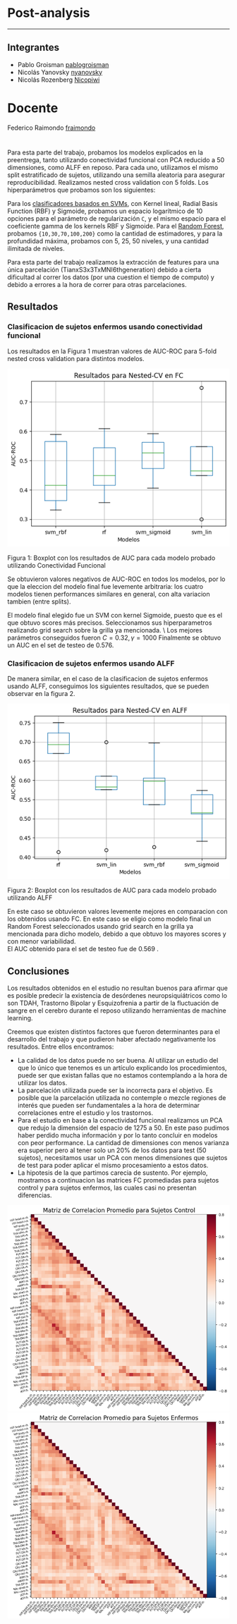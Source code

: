 # Post-analysis
--------------

## Integrantes

- Pablo Groisman [pablogroisman](https://github.com/pablogroisman)
- Nicolás Yanovsky [nyanovsky](https://github.com/nyanovsky)
- Nicolás Rozenberg [Nicopiwi](https://github.com/Nicopiwi)

# Docente

Federico Raimondo [fraimondo](https://github.com/fraimondo)

#
Para esta parte del trabajo, probamos los modelos explicados en la preentrega, tanto utilizando conectividad funcional con PCA reducido a 50 dimensiones, como ALFF en reposo. Para cada uno, utilizamos el mismo split estratificado de sujetos, utilizando una semilla aleatoria para asegurar reproducibilidad. Realizamos nested cross validation con 5 folds. Los hiperparámetros que probamos son los siguientes:

Para los [clasificadores basados en SVMs](https://scikit-learn.org/stable/modules/generated/sklearn.svm.SVC), con Kernel lineal, Radial Basis Function (RBF) y Sigmoide, probamos un espacio logarítmico de 10 opciones para el parámetro de regularización `C`, y el mismo espacio para el coeficiente gamma de los kernels RBF y Sigmoide. Para el [Random Forest](https://scikit-learn.org/stable/modules/generated/sklearn.ensemble.RandomForestClassifier.html), probamos `{10,30,70,100,200}` como la cantidad de estimadores, y para la profundidad máxima, probamos con 5, 25, 50 niveles, y una cantidad ilimitada de niveles. 

Para esta parte del trabajo realizamos la extracción de features para una única parcelación (TianxS3x3TxMNI6thgeneration) debido a cierta dificultad al correr los datos (por una cuestion el tiempo de computo) y debido a errores a la hora de correr para otras parcelaciones.


## Resultados
### Clasificacion de sujetos enfermos usando conectividad funcional
 Los resultados en la Figura 1 muestran valores de AUC-ROC para 5-fold nested cross validation para distintos modelos. 

![Resultados AUC FC](cv_fc.png "Title")
<p style="display: block; font-size: 7;">Figura 1: Boxplot con los resultados de AUC para cada modelo probado utilizando Conectividad Funcional</p>

 Se obtuvieron valores negativos de AUC-ROC en todos los modelos, por lo que la eleccion del modelo final fue levemente arbitraria: los cuatro modelos tienen performances similares en general, con alta variacion tambien (entre splits).

  El modelo final elegido fue un SVM con kernel Sigmoide, puesto que es el que obtuvo scores más precisos. Seleccionamos sus hiperparametros realizando grid search sobre la grilla ya mencionada. \ Los mejores parámetros conseguidos fueron $C=0.32, \gamma = 1000$ 
  Finalmente se obtuvo un AUC en el set de testeo de $0.576$.

### Clasificacion de sujetos enfermos usando ALFF
De manera similar, en el caso de la clasificacion de sujetos enfermos usando ALFF, conseguimos los siguientes resultados, que se pueden observar en la figura 2.

![Resultados AUC ALFF](cv_alff.png "Title")
<p style="display: block; font-size: 7;">Figura 2: Boxplot con los resultados de AUC para cada modelo probado utilizando ALFF</p>

En este caso se obtuvieron valores levemente mejores en comparacion con los obtenidos usando FC. En este caso se eligio como modelo final un Random Forest seleccionados usando grid search en la grilla ya mencionada para dicho modelo, debido a que obtuvo los mayores scores y con menor variabilidad. \
El AUC obtenido para el set de testeo fue de $0.569$ .



## Conclusiones

Los resultados obtenidos en el estudio no resultan buenos para afirmar que es posible predecir la existencia de desórdenes neuropsiquiátricos como lo son TDAH, Trastorno Bipolar y Esquizofrenia a partir de la fluctuación de sangre en el cerebro durante el reposo utilizando herramientas de machine learning.

Creemos que existen distintos factores que fueron determinantes para el desarrollo del trabajo y que pudieron haber afectado negativamente los resultados. Entre ellos encontramos:
- La calidad de los datos puede no ser buena. Al utilizar un estudio del que lo único que tenemos es un artículo explicando los procedimientos, puede ser que existan fallas que no estamos contemplando a la hora de utilizar los datos.
- La parcelación utilizada puede ser la incorrecta para el objetivo. Es posible que la parcelación utilizada no contemple o mezcle regiones de interés que pueden ser fundamentales a la hora de determinar correlaciones entre el estudio y los trastornos.
- Para el estudio en base a la conectividad funcional realizamos un PCA que redujo la dimensión del espacio de 1275 a 50. En este paso pudimos haber perdido mucha información y por lo tanto concluir en modelos con peor performance. La cantidad de dimensiones con menos varianza era superior pero al tener solo un 20% de los datos para test (50 sujetos), necesitamos usar un PCA con menos dimensiones que sujetos de test para poder aplicar el mismo procesamiento a estos datos.
- La hipotesis de la que partimos carecia de sustento. Por ejemplo, mostramos a continuacion las matrices FC promediadas para sujetos control y para sujetos enfermos, las cuales casi no presentan diferencias.

![alt text](matriz_control.png)
![alt text](matriz_enfermos.png)


